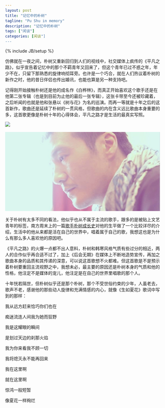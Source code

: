 ```yaml
---
layout: post
title: "记忆中的朴树"
tagline: "Pu Shu in memory"
description: "记忆中的朴树"
tags: ["闲谈"]
categories: [闲谈"]
---
```

{% include JB/setup %}


仿佛就在一夜之间，朴树又重新回归到人们的视线中，社交媒体上疯传的《平凡之路》，似乎宣告着记忆中的那个不羁青年又回来了，但这个青年已过不惑之年，年少不在，只留下那熟悉的旋律响彻耳旁。也许是一个巧合，就在人们热议着朴树的新作之时，他的昔日伴侣也传出婚讯，也能也算是另一种支持吧。

记得刚开始接触朴树还是他的成名作《白桦林》，而真正开始喜欢这个歌手还是在他第二张专辑（也是到目前为止他的最后一张专辑），这张卡带至今还被珍藏着，之后听闻的也就是他和张悬以《树与花》为名的巡演。而再一等就是十年之后的这首新作，歌曲还是延续了朴树的一贯风格，但歌曲的内在含义远比歌曲本身重要的多，这首歌更像是朴树十年的心得体会，平凡之路才是生活的最真实写照。

![](http://winares.github.io/assets/media/20140717_1.jpg)

<img src="/assets/media/20140717_1.jpg" alt="Pic" class="img-center">

关于朴树有太多不同的看法，他似乎也从不属于主流的歌手，跟多的是被贴上文艺青年的标签，南方周末上的一篇[歌手朴树成长史][post]对他的生平做了一个比较详尽的介绍，生活中的他从来都是活在自己的世界中，唱着属于自己的歌，我想这也是为什么有那么多人喜欢他的原因吧。

[post]: http://weibo.com/p/1001603733355169488204

《平凡之路》的火爆一点都不出人意料，朴树和韩寒风格气质有些过分的相近，两人的合作似乎再合适不过了，加上《后会无期》在媒体上不断地造势宣传，再加之歌曲本身的品质和其传递的深意，可以说这首歌想不火都难。但这首歌是不是预示着朴树要重回主流视野之中，我想未必，最主要的原因还是朴树本身的气质和他的性格，他注定不是媒体的宠儿，他注定是在自己的世界里唱歌的那个人。

十年恍若隔世，但朴树似乎还是那个朴树，那个不受世俗约束的少年，人虽老去，歌声不老，感谢他的那些动人旋律和充满情感的内心，就像《生如夏花》歌词中写到的那样：

我从远方赶来恰巧你们也在

痴迷流连人间我为她而狂野

我是这耀眼的瞬间

是划过天边的刹那火焰

我为你来看我不顾一切

我将熄灭永不能再回来

我在这里啊

就在这里啊

惊鸿一般短暂

像夏花一样绚烂

















